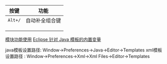 
| 按键 | 功能 |
| - | - |
| `Alt+/` | 自动补全组合键 |
|  |  |
|  |  |
|  |  |

[模块功能使用](https://blog.csdn.net/Joiningss/article/details/7228566?utm_medium=distribute.pc_relevant.none-task-blog-2~default~baidujs_baidulandingword~default-1-7228566-blog-84007388.235^v38^pc_relevant_sort_base1&spm=1001.2101.3001.4242.2&utm_relevant_index=4)
[Eclipse 针对 Java 模板的内置变量](https://blog.csdn.net/jlcon/article/details/84007388)


java模板设置路径: Window->Preferences->Java->Editor->Templates
xml模板设置路径 : Window->Preferences->Xml->Xml Files->Editor->Templates